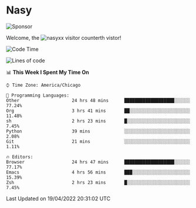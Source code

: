 # Nasy

<!--
<p align="center">
<img height="200" src="https://github-readme-stats.vercel.app/api?username=nasyxx&count_private=true&show_icons=true&theme=dracula&include_all_commits=true"/>
<img height="200" src="https://github-readme-stats.vercel.app/api/top-langs/?username=nasyxx&theme=dracula&hide=html,jupyter+notebook&count_private=true&show_icons=true"/>
</p>

  
----------------
-->

![Sponsor](https://img.shields.io/static/v1.svg?label=Sponsor&message=%E2%9D%A4&logo=GitHub&style=flat&color=pink)
 
Welcome, the ![nasyxx visitor counter](https://count.getloli.com/get/@nasyxx?theme=rule34)th vistor!
 
<!--START_SECTION:waka-->
![Code Time](http://img.shields.io/badge/Code%20Time-2%2C255%20hrs%2046%20mins-blue)

![Lines of code](https://img.shields.io/badge/From%20Hello%20World%20I%27ve%20Written-5%20Million%20lines%20of%20code-blue)

📊 **This Week I Spent My Time On** 

```text
⌚︎ Time Zone: America/Chicago

💬 Programming Languages: 
Other                    24 hrs 48 mins      ███████████████████░░░░░░   77.24% 
Org                      3 hrs 41 mins       ██░░░░░░░░░░░░░░░░░░░░░░░   11.48% 
sh                       2 hrs 23 mins       █░░░░░░░░░░░░░░░░░░░░░░░░   7.45% 
Python                   39 mins             ░░░░░░░░░░░░░░░░░░░░░░░░░   2.08% 
Git                      21 mins             ░░░░░░░░░░░░░░░░░░░░░░░░░   1.11%

🔥 Editors: 
Browser                  24 hrs 47 mins      ███████████████████░░░░░░   77.17% 
Emacs                    4 hrs 56 mins       ███░░░░░░░░░░░░░░░░░░░░░░   15.39% 
Zsh                      2 hrs 23 mins       █░░░░░░░░░░░░░░░░░░░░░░░░   7.45%

```


 Last Updated on 19/04/2022 20:31:02 UTC
<!--END_SECTION:waka-->

<!-- ![visitors](https://visitor-badge.laobi.icu/badge?page_id=nasyxx.nasyxx) -->
